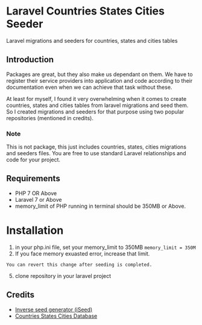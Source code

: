 # Laravel Countries States Cities Seeder
Laravel migrations and seeders for countries, states and cities tables


## Introduction
Packages are great, but they also make us dependant on them. We have to register their service providers into application and code according to their documentation even when we can achieve that task without these.

At least for myself, I found it very overwhelming when it comes to create countries, states and cities tables from laravel migrations and seed them. So I created migrations and seeders for that purpose using two popular repositories (mentioned in credits).

### Note
This is not package, this just includes countries, states, cities migrations and seeders files. You are free to use standard Laravel relationships and code for your project.

## Requirements
* PHP 7 OR Above
* Laravel 7 or Above
* memory_limit of PHP running in terminal should be 350MB or Above.

# Installation
1. in your php.ini file, set your memory_limit to 350MB
    `
    memory_limit = 350M
    `
2. If you face memory exuasted error, increase that limit.
```
You can revert this change after seeding is completed.
```
5. clone repository in your laravel project

## Credits
* [Inverse seed generator (iSeed)](https://github.com/orangehill/iseed)
* [Countries States Cities Database](https://github.com/dr5hn/countries-states-cities-database)
